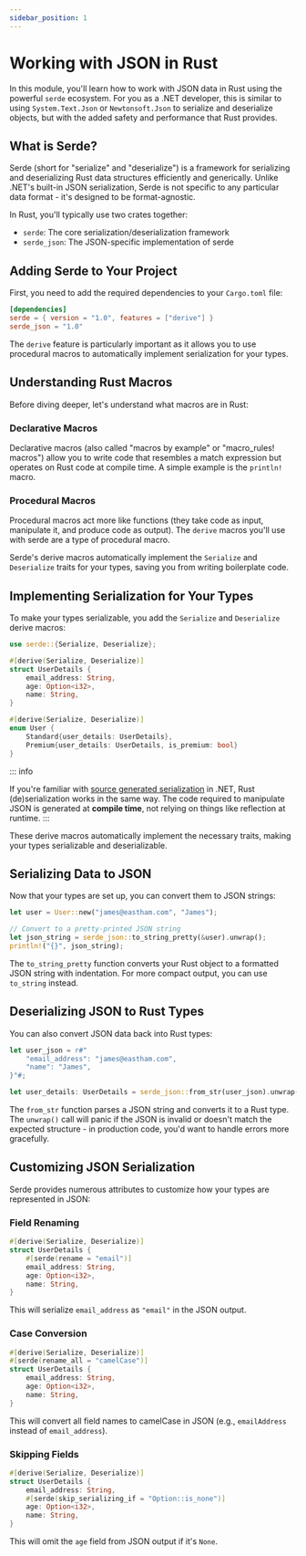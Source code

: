 ```yaml
---
sidebar_position: 1
---
```


# Working with JSON in Rust

In this module, you'll learn how to work with JSON data in Rust using the powerful `serde` ecosystem. For you as a .NET developer, this is similar to using `System.Text.Json` or `Newtonsoft.Json` to serialize and deserialize objects, but with the added safety and performance that Rust provides.

## What is Serde?

Serde (short for "serialize" and "deserialize") is a framework for serializing and deserializing Rust data structures efficiently and generically. Unlike .NET's built-in JSON serialization, Serde is not specific to any particular data format - it's designed to be format-agnostic.

In Rust, you'll typically use two crates together:
- `serde`: The core serialization/deserialization framework
- `serde_json`: The JSON-specific implementation of serde

## Adding Serde to Your Project

First, you need to add the required dependencies to your `Cargo.toml` file:

```toml
[dependencies]
serde = { version = "1.0", features = ["derive"] }
serde_json = "1.0"
```

The `derive` feature is particularly important as it allows you to use procedural macros to automatically implement serialization for your types.

## Understanding Rust Macros

Before diving deeper, let's understand what macros are in Rust:

### Declarative Macros

Declarative macros (also called "macros by example" or "macro_rules! macros") allow you to write code that resembles a match expression but operates on Rust code at compile time. A simple example is the `println!` macro.

### Procedural Macros

Procedural macros act more like functions (they take code as input, manipulate it, and produce code as output). The `derive` macros you'll use with serde are a type of procedural macro.

Serde's derive macros automatically implement the `Serialize` and `Deserialize` traits for your types, saving you from writing boilerplate code.

## Implementing Serialization for Your Types

To make your types serializable, you add the `Serialize` and `Deserialize` derive macros:

```rust showLineNumbers
use serde::{Serialize, Deserialize};

#[derive(Serialize, Deserialize)]
struct UserDetails {
    email_address: String,
    age: Option<i32>,
    name: String,
}

#[derive(Serialize, Deserialize)]
enum User {
    Standard{user_details: UserDetails},
    Premium{user_details: UserDetails, is_premium: bool}
}
```

::: info

If you're familiar with [source generated serialization](https://learn.microsoft.com/en-us/dotnet/standard/serialization/system-text-json/source-generation) in .NET, Rust (de)serialization works in the same way. The code required to manipulate JSON is generated at **compile time**, not relying on things like reflection at runtime.
:::

These derive macros automatically implement the necessary traits, making your types serializable and deserializable.

## Serializing Data to JSON

Now that your types are set up, you can convert them to JSON strings:

```rust showLineNumbers
let user = User::new("james@eastham.com", "James");

// Convert to a pretty-printed JSON string
let json_string = serde_json::to_string_pretty(&user).unwrap();
println!("{}", json_string);
```

The `to_string_pretty` function converts your Rust object to a formatted JSON string with indentation. For more compact output, you can use `to_string` instead.

## Deserializing JSON to Rust Types

You can also convert JSON data back into Rust types:

```rust showLineNumbers
let user_json = r#"
    "email_address": "james@eastham.com",
    "name": "James",
}"#;

let user_details: UserDetails = serde_json::from_str(user_json).unwrap();
```

The `from_str` function parses a JSON string and converts it to a Rust type. The `unwrap()` call will panic if the JSON is invalid or doesn't match the expected structure - in production code, you'd want to handle errors more gracefully.

## Customizing JSON Serialization

Serde provides numerous attributes to customize how your types are represented in JSON:

### Field Renaming

```rust showLineNumbers
#[derive(Serialize, Deserialize)]
struct UserDetails {
    #[serde(rename = "email")]
    email_address: String,
    age: Option<i32>,
    name: String,
}
```

This will serialize `email_address` as `"email"` in the JSON output.

### Case Conversion

```rust showLineNumbers
#[derive(Serialize, Deserialize)]
#[serde(rename_all = "camelCase")]
struct UserDetails {
    email_address: String,
    age: Option<i32>,
    name: String,
}
```

This will convert all field names to camelCase in JSON (e.g., `emailAddress` instead of `email_address`).

### Skipping Fields

```rust showLineNumbers
#[derive(Serialize, Deserialize)]
struct UserDetails {
    email_address: String,
    #[serde(skip_serializing_if = "Option::is_none")]
    age: Option<i32>,
    name: String,
}
```

This will omit the `age` field from JSON output if it's `None`.
